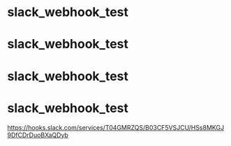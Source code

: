 # slack_webhook_test
# slack_webhook_test
# slack_webhook_test
# slack_webhook_test


https://hooks.slack.com/services/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
